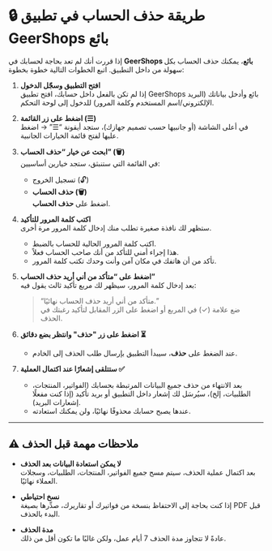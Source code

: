 # 🔒 طريقة حذف الحساب في تطبيق GeerShops بائع

إذا قررت أنك لم تعد بحاجة لحسابك في **GeerShops بائع**، يمكنك حذف الحساب بكل سهولة من داخل التطبيق. اتبع الخطوات التالية خطوة بخطوة:

1. **افتح التطبيق وسجّل الدخول**  
   إذا لم تكن بالفعل داخل حسابك، افتح تطبيق GeerShops بائع وأدخل بياناتك (البريد الإلكتروني/اسم المستخدم وكلمة المرور) للدخول إلى لوحة التحكم.

2. **اضغط على زر القائمة (☰)**  
   في أعلى الشاشة (أو جانبيها حسب تصميم جهازك)، ستجد أيقونة “☰” → اضغط عليها لفتح قائمة الخيارات الجانبية.

3. **ابحث عن خيار “حذف الحساب” (🗑️)**  
   في القائمة التي ستنبثق، ستجد خيارين أساسيين:  
   - تسجيل الخروج (🔓)  
   - **حذف الحساب (🗑️)**  
   اضغط على **حذف الحساب**.

4. **اكتب كلمة المرور للتأكيد**  
   ستظهر لك نافذة صغيرة تطلب منك إدخال كلمة المرور مرة أخرى.  
   - اكتب كلمة المرور الحالية للحساب بالضبط.  
   - هذا إجراء أمني للتأكد من أنك صاحب الحساب فعلاً.  
   - تأكد من أن هاتفك في مكان آمن وأنت وحدك تكتب كلمة المرور.

5. **اضغط على “متأكد من أني أريد حذف الحساب”**  
   بعد إدخال كلمة المرور، سيظهر لك مربع تأكيد ثالث يقول فيه:  
   > “متأكد من أني أريد حذف الحساب نهائيًا.”  
   ضع علامة (✓) في المربع أو اضغط على الزر المقابل لتأكيد رغبتك في الحذف.

6. **اضغط على زر "حذف" وانتظر بضع دقائق ⏳**  
   - عند الضغط على **حذف**، سيبدأ التطبيق بإرسال طلب الحذف إلى الخادم.  

7. **ستتلقى إشعارًا عند اكتمال العملية ✅**  
   - بعد الانتهاء من حذف جميع البيانات المرتبطة بحسابك (الفواتير، المنتجات، الطلبيات، إلخ)، سيُرسَل لك إشعار داخل التطبيق أو بريد تأكيد (إذا كنت مفعلًا إشعارات البريد).  
   - عندها يصبح حسابك محذوفًا نهائيًا، ولن يمكنك استعادته.

---

## ⚠️ ملاحظات مهمة قبل الحذف

- **لا يمكن استعادة البيانات بعد الحذف**  
  بعد اكتمال عملية الحذف، سيتم مسح جميع الفواتير، المنتجات، الطلبيات، وسجلات العملاء نهائيًا.

- **نسخ احتياطي**  
  إذا كنت بحاجة إلى الاحتفاظ بنسخة من فواتيرك أو تقاريرك، صدِّرها بصيغة PDF قبل البدء بالحذف.

- **مدة الحذف**  
  عادةً لا تتجاوز مدة الحذف 7 أيام عمل، ولكن غالبًا ما تكون أقل من ذلك.

